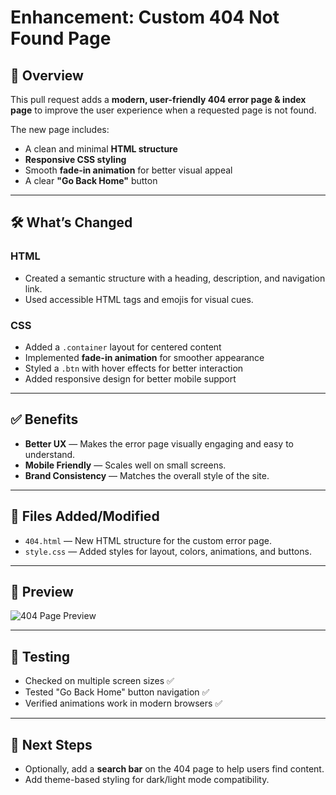 # Enhancement: Custom 404 Not Found Page

## 📌 Overview
This pull request adds a **modern, user-friendly 404 error page  & index page** to improve the user experience when a requested page is not found.

The new page includes:
- A clean and minimal **HTML structure**
- **Responsive CSS styling**
- Smooth **fade-in animation** for better visual appeal
- A clear **"Go Back Home"** button

---


## 🛠 What’s Changed
### **HTML**
- Created a semantic structure with a heading, description, and navigation link.
- Used accessible HTML tags and emojis for visual cues.
  
### **CSS**
- Added a `.container` layout for centered content
- Implemented **fade-in animation** for smoother appearance
- Styled a `.btn` with hover effects for better interaction
- Added responsive design for better mobile support

---

## ✅ Benefits
- **Better UX** — Makes the error page visually engaging and easy to understand.
- **Mobile Friendly** — Scales well on small screens.
- **Brand Consistency** — Matches the overall style of the site.

---

## 📂 Files Added/Modified
- `404.html` — New HTML structure for the custom error page.
- `style.css` — Added styles for layout, colors, animations, and buttons.

---

## 📸 Preview
![404 Page Preview](preview.png) <!-- Optional: Replace with actual screenshot path -->

---

## 📜 Testing
- Checked on multiple screen sizes ✅
- Tested "Go Back Home" button navigation ✅
- Verified animations work in modern browsers ✅

---

## 🚀 Next Steps
- Optionally, add a **search bar** on the 404 page to help users find content.
- Add theme-based styling for dark/light mode compatibility.
